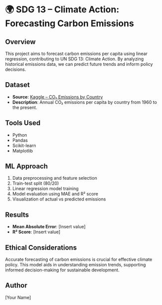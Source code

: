 # 🌍 SDG 13 – Climate Action: Forecasting Carbon Emissions

## Overview
This project aims to forecast carbon emissions per capita using linear regression, contributing to UN SDG 13: Climate Action. By analyzing historical emissions data, we can predict future trends and inform policy decisions.

## Dataset
- **Source**: [Kaggle – CO₂ Emissions by Country](https://www.kaggle.com/datasets/ulrikthygepedersen/co2-emissions-by-country)
- **Description**: Annual CO₂ emissions per capita by country from 1960 to the present.

## Tools Used
- Python
- Pandas
- Scikit-learn
- Matplotlib

## ML Approach
1. Data preprocessing and feature selection
2. Train-test split (80/20)
3. Linear regression model training
4. Model evaluation using MAE and R² score
5. Visualization of actual vs predicted emissions

## Results
- **Mean Absolute Error**: [Insert value]
- **R² Score**: [Insert value]

## Ethical Considerations
Accurate forecasting of carbon emissions is crucial for effective climate policy. This model aids in understanding emission trends, supporting informed decision-making for sustainable development.

## Author
[Your Name]
